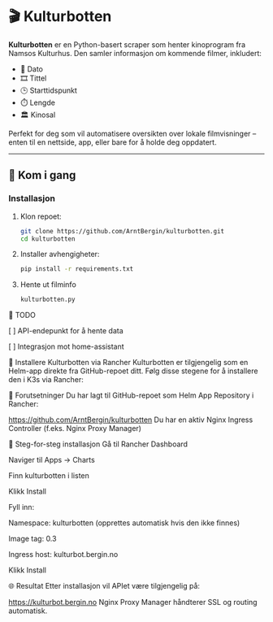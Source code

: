 # 🎬 Kulturbotten

**Kulturbotten** er en Python-basert scraper som henter kinoprogram fra Namsos Kulturhus. Den samler informasjon om kommende filmer, inkludert:

- 📅 Dato
- 🎞️ Tittel
- 🕒 Starttidspunkt
- ⏱️ Lengde
- 🏛️ Kinosal

Perfekt for deg som vil automatisere oversikten over lokale filmvisninger – enten til en nettside, app, eller bare for å holde deg oppdatert.

---

## 🚀 Kom i gang

### Installasjon

1. Klon repoet:
   ```bash
   git clone https://github.com/ArntBergin/kulturbotten.git
   cd kulturbotten
   
2. Installer avhengigheter:

   ```bash
   pip install -r requirements.txt

3. Hente ut filminfo
   ```bash
   kulturbotten.py

📌 TODO

[ ] API-endepunkt for å hente data

[ ] Integrasjon mot home-assistant



🚀 Installere Kulturbotten via Rancher
Kulturbotten er tilgjengelig som en Helm-app direkte fra GitHub-repoet ditt. Følg disse stegene for å installere den i K3s via Rancher:

🔹 Forutsetninger
Du har lagt til GitHub-repoet som Helm App Repository i Rancher:

https://github.com/ArntBergin/kulturbotten
Du har en aktiv Nginx Ingress Controller (f.eks. Nginx Proxy Manager)

🧭 Steg-for-steg installasjon
Gå til Rancher Dashboard

Naviger til Apps → Charts

Finn kulturbotten i listen

Klikk Install

Fyll inn:

Namespace: kulturbotten (opprettes automatisk hvis den ikke finnes)

Image tag: 0.3

Ingress host: kulturbot.bergin.no

Klikk Install

🌐 Resultat
Etter installasjon vil APIet være tilgjengelig på:

https://kulturbot.bergin.no
Nginx Proxy Manager håndterer SSL og routing automatisk.
